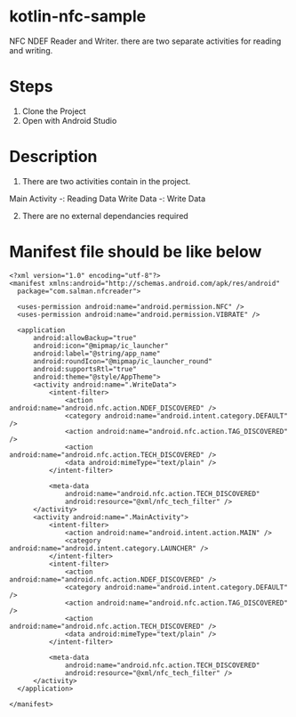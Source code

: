 # kotlin-nfc-sample
NFC NDEF Reader and Writer. there are two separate activities for reading and writing.

# Steps
1. Clone the Project
2. Open with Android Studio

# Description

1. There are two activities contain in the project.

Main Activity -: Reading Data
Write Data -: Write Data

2. There are no external dependancies required

# Manifest file should be like below

  ```
 <?xml version="1.0" encoding="utf-8"?>
<manifest xmlns:android="http://schemas.android.com/apk/res/android"
    package="com.salman.nfcreader">

    <uses-permission android:name="android.permission.NFC" />
    <uses-permission android:name="android.permission.VIBRATE" />

    <application
        android:allowBackup="true"
        android:icon="@mipmap/ic_launcher"
        android:label="@string/app_name"
        android:roundIcon="@mipmap/ic_launcher_round"
        android:supportsRtl="true"
        android:theme="@style/AppTheme">
        <activity android:name=".WriteData">
            <intent-filter>
                <action android:name="android.nfc.action.NDEF_DISCOVERED" />
                <category android:name="android.intent.category.DEFAULT" />
                <action android:name="android.nfc.action.TAG_DISCOVERED" />
                <action android:name="android.nfc.action.TECH_DISCOVERED" />
                <data android:mimeType="text/plain" />
            </intent-filter>

            <meta-data
                android:name="android.nfc.action.TECH_DISCOVERED"
                android:resource="@xml/nfc_tech_filter" />
        </activity>
        <activity android:name=".MainActivity">
            <intent-filter>
                <action android:name="android.intent.action.MAIN" />
                <category android:name="android.intent.category.LAUNCHER" />
            </intent-filter>
            <intent-filter>
                <action android:name="android.nfc.action.NDEF_DISCOVERED" />
                <category android:name="android.intent.category.DEFAULT" />
                <action android:name="android.nfc.action.TAG_DISCOVERED" />
                <action android:name="android.nfc.action.TECH_DISCOVERED" />
                <data android:mimeType="text/plain" />
            </intent-filter>

            <meta-data
                android:name="android.nfc.action.TECH_DISCOVERED"
                android:resource="@xml/nfc_tech_filter" />
        </activity>
    </application>

</manifest>

  ```
